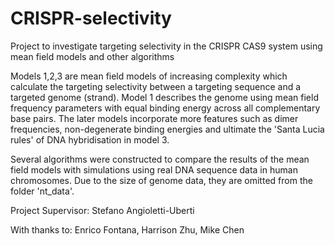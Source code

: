 # CRISPR-selectivity
Project to investigate targeting selectivity in the CRISPR CAS9 system using mean field models and other algorithms


Models 1,2,3 are mean field models of increasing complexity which calculate the targeting selectivity between a targeting sequence and a targeted genome (strand). Model 1 describes the genome using mean field frequency parameters with equal binding energy across all complementary base pairs. The later models incorporate more features such as dimer frequencies, non-degenerate binding energies and ultimate the 'Santa Lucia rules' of DNA hybridisation in model 3.

Several algorithms were constructed to compare the results of the mean field models with simulations using real DNA sequence data in human chromosomes. Due to the size of genome data, they are omitted from the folder 'nt_data'.

Project Supervisor: Stefano Angioletti-Uberti

With thanks to: Enrico Fontana, Harrison Zhu, Mike Chen
